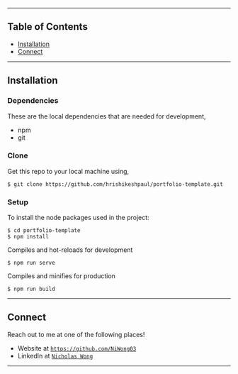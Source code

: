 
---

## Table of Contents

- [Installation](#installation)
- [Connect](#connect)

---

## Installation 

### Dependencies
These are the local dependencies that are needed for development,

- npm
- git

### Clone

Get this repo to your local machine using,
```shell
$ git clone https://github.com/hrishikeshpaul/portfolio-template.git
```

### Setup 

To install the node packages used in the project:

```shell
$ cd portfolio-template
$ npm install
```

Compiles and hot-reloads for development

```shell
$ npm run serve
```

Compiles and minifies for production
```shell
$ npm run build
```

---



## Connect

Reach out to me at one of the following places!

- Website at <a href="https://github.com/NiWong03" target="_blank">`https://github.com/NiWong03`</a>
- LinkedIn at <a href="https://www.linkedin.com/in/nicholas-wong-110b2b231/" target="_blank">`Nicholas Wong`</a>

---

